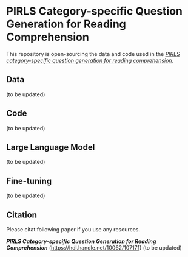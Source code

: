 # PIRLS Category-specific Question Generation for Reading Comprehension
This repository is open-sourcing the data and code used in the [*PIRLS category-specific question generation for reading comprehension*](https://hdl.handle.net/10062/107171).

## Data
(to be updated)

## Code
(to be updated)

## Large Language Model
(to be updated)

## Fine-tuning
(to be updated)

## Citation
Please citat following paper if you use any resources.

***PIRLS Category-specific Question Generation for Reading Comprehension*** (https://hdl.handle.net/10062/107171)
(to be updated)
